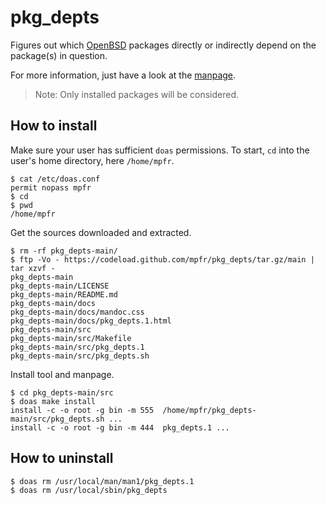 # pkg_depts

Figures out which [OpenBSD](https://www.openbsd.org) packages directly or indirectly depend on the package(s) in question.

For more information, just have a look at the [manpage](https://mpfr.github.io/pkg_depts/pkg_depts.1.html).

> Note: Only installed packages will be considered.

## How to install

Make sure your user has sufficient `doas` permissions. To start, `cd` into the user's home directory, here `/home/mpfr`.

```
$ cat /etc/doas.conf
permit nopass mpfr
$ cd
$ pwd
/home/mpfr
```

Get the sources downloaded and extracted.

```
$ rm -rf pkg_depts-main/
$ ftp -Vo - https://codeload.github.com/mpfr/pkg_depts/tar.gz/main | tar xzvf -
pkg_depts-main
pkg_depts-main/LICENSE
pkg_depts-main/README.md
pkg_depts-main/docs
pkg_depts-main/docs/mandoc.css
pkg_depts-main/docs/pkg_depts.1.html
pkg_depts-main/src
pkg_depts-main/src/Makefile
pkg_depts-main/src/pkg_depts.1
pkg_depts-main/src/pkg_depts.sh
```

Install tool and manpage.

```
$ cd pkg_depts-main/src
$ doas make install
install -c -o root -g bin -m 555  /home/mpfr/pkg_depts-main/src/pkg_depts.sh ...
install -c -o root -g bin -m 444  pkg_depts.1 ...
```

## How to uninstall

```
$ doas rm /usr/local/man/man1/pkg_depts.1
$ doas rm /usr/local/sbin/pkg_depts
```
